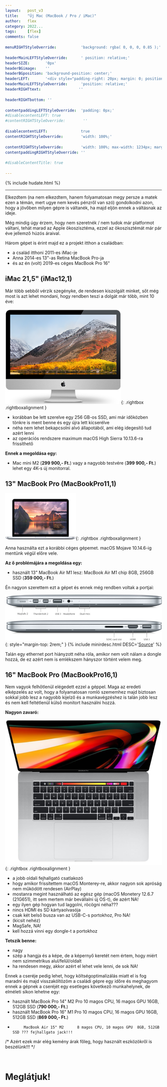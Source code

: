 ```yaml
---
layout:   post_v3
title:    "Új Mac (MacBook / Pro / iMac)"
author:   flex
category: 2022...
tags:     [flex]
comments: false

menuRIGHTStyleOverride:           'background: rgba( 0, 0, 0, 0.85 );'

headerMainLEFTStyleOverride:      ' position: relative;'	
headerSIZE:       '0px'
headerBGimage:    ''
headerBGposition: 'background-position: center;'
headerLEFT:       '<div style="padding-right: 20px; margin: 0; position: absolute; top: 50%; -ms-transform: translateY(-50%); transform: translateY(-50%);"></div>'
headerMainLEFTStyleOverride:      'position: relative;'
headerRIGHTtext:  				 ''

headerRIGHTbottom: ''

contentpaddingLEFTStyleOverride:  'padding: 0px;'
#disablecontentLEFT: true
#contentRIGHTStyleOverride:        ''

disablecontentLEFT:               true
contentRIGHTStyleOverride:        'width: 100%;'

contentRIGHTStyleOverride:        'width: 100%; max-width: 1234px; margin: auto;'
contentpaddingRIGHTStyleOverride: ''

#disableContentTitle: true

---
```


<link rel="stylesheet" type="text/css" href="css/override_v2_courier.css">

{% include hudate.html %}

<hr>

Elkezdtem (na nem elkezdtem, hanem folyamatosan megy persze a matek ezen a témán, mert ugye nem kevés pénzről van szó) gondolkodni azon, hogy a jövőben milyen gépre is váltanék, ha majd eljön ennek a váltásnak az ideje. 

Még mindig úgy érzem, hogy nem szeretnék / nem tudok már platformot váltani, tehát marad az Apple ökoszisztéma, ezzel az ökoszisztémát már pár éve jellemző húzós áraival.

Három gépet is érint majd ez a projekt itthon a családban:

- a család itthoni 2011-es iMac-je
- Anna 2014-es 13"-as Retina MacBook Pro-ja
- és az én (volt) 2019-es céges MacBook Pro 16"

## iMac 21,5" (iMac12,1)

Már több sebből vérzik szegényke, de rendesen kiszolgált minket, sőt még most is azt lehet mondani, hogy rendben teszi a dolgát már több, mint 10 éve:

![Apple iMac](images/Apple/Apple_iMac_21.5.png){: .rightbox .rightboxalignment }
	
- korábban be lett szerelve egy 256 GB-os SSD, ami már időközben tönkre is ment benne és egy újra lett kicserélve
- néha nem lehet bekapcsolni alvó állapotából, ami elég idegesítő tud azért lenni
- az operációs rendszere maximum macOS High Sierra 10.13.6-ra frissíthető 

**Ennek a megoldása egy:**

- Mac mini M2 (**299 900,- Ft.**) vagy a nagyobb testvére (**399 900,- Ft.**) lehet egy 4K-s új monitorral.

## 13" MacBook Pro (MacBookPro11,1)

![Apple MacBook Pro](images/Apple/Apple_MacBook_Pro_13.png){: .rightbox .rightboxalignment }

Anna használta ezt a korábbi céges gépemet. macOS Mojave 10.14.6-ig mentünk végül előre vele.

**Az ő problémájára a megoldása egy:**

- használt 13" MacBook Air M1 lesz: MacBook Air M1 chip 8GB, 256GB SSD (**359 000,- Ft.**)

Én nagyon szerettem ezt a gépet és ennek még rendben voltak a portjai:

![Apple MacBook Pro](images/Apple/Apple_MacBook_Pro_13_ports.png){: style="margin-top: 2rem;" }
{% include minirdesc.html DESC='<a href="https://support.apple.com/kb/sp703?locale=en_US">Source</a>' %}

Talán egy ethernet port hiányzott néha róla, amikor nem volt nálam a dongle hozzá, de ez azért nem is emlékszem hányszor történt velem meg.

## 16" MacBook Pro (MacBookPro16,1)

Nem vagyok felhőtlenül elégedett ezzel a géppel. Maga az eredeti elképzelés az volt, hogy a folyamatosan romló szememhez majd biztosan sokkal jobb lesz a nagyobb kijelző és a munkavégzéshez is talán jobb lesz és nem kell feltétlenül külső monitort használni hozzá.

**Nagyon zavaró:**

![Apple MacBook Pro](images/Apple_MBP16Touch-Silver-2019_nobg.png){: .rightbox .rightboxalignment }

- a jobb oldali fejhallgató csatlakozó
- hogy amikor frissítettem macOS Monterey-re, akkor nagyon sok apróság nem működött rendesen (AirPlay) 
- mostanra megint használható az egész gép (macOS Monetery 12.6.7 (21G651), itt sem mertem már bevállalni új OS-t), de azért NA!
- egy ilyen gép hogyan tud laggolni, röcögni néha???
- nincs HDMI és SD kártyaolvasója
- csak két belső busza van az USB-C-s portokhoz, Pro NA!
- (kicsit nehéz)
- MagSafe, NA!
- kell hozzá vinni egy dongle-t a portokhoz

**Tetszik benne:**

- nagy
- szép a hangja és a képe, de a képernyő keretét nem értem, hogy miért nem szimmetrikus alul/felül/oldalt
- ha rendesen megy, akkor azért el lehet vele lenni, de sok NA!

Ennek a cseréje pedig lehet, hogy költségoptimalizálás miatt el is fog maradni és majd visszaköltözöm a családi gépre egy időre és meghagyom ennek a gépnek a cseréjét egy esetleges következő munkahelynek, de elméleti síkon lehetne egy:

- használt MacBook Pro 14" M2 Pro 10 magos CPU, 16 magos GPU 16GB, 512GB SSD (**790 000,- Ft.**)
- használt MacBook Pro 16" M1 Pro 10 magos CPU, 16 magos GPU 16GB, 512GB SSD (**869 000,- Ft.**)
-          MacBook Air 15" M2      8 magos CPU, 10 magos GPU  8GB, 512GB SSD ??? fejhallgato jack!!!

/* Azért ezek már elég kemény árak főleg, hogy használt eszközökről is beszélünk!!! */

<br>

# Meglátjuk!
